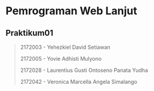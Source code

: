 # Pemrograman Web Lanjut 
## Praktikum01

> 2172003 - Yehezkiel David Setiawan
> 
> 2172005 - Yovie Adhisti Mulyono 
> 
> 2172028 - Laurentius Gusti Ontoseno Panata Yudha
> 
> 2172042 - Veronica Marcella Angela Simalango 

